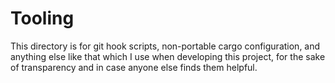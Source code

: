 <!--
SPDX-FileCopyrightText: 2025 Eli Array Minkoff

SPDX-License-Identifier: 0BSD
-->

# Tooling

This directory is for git hook scripts, non-portable cargo configuration, and
anything else like that which I use when developing this project, for the sake
of transparency and in case anyone else finds them helpful.
